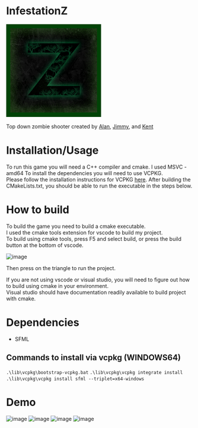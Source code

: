 # InfestationZ 
![GameImage](https://raw.githubusercontent.com/Moltenfuzzy/InfestationZ/master/content/game_thumbnail.PNG)

Top down zombie shooter created by [Alan](https://github.com/achau6), [Jimmy](https://github.com/Burniee), and [Kent](https://github.com/Moltenfuzzy)

# Installation/Usage
To run this game you will need a C++ compiler and cmake. I used MSVC - amd64
To install the dependencies you will need to use VCPKG.  
Please follow the installation instructions for VCPKG [here](https://github.com/Microsoft/vcpkg/).
After building the CMakeLists.txt, you should be able to run the executable in the steps below. 

# How to build
To build the game you need to build a cmake executable.  
I used the cmake tools extension for vscode to build my project.  
To build using cmake tools, press F5 and select build, or press the build button at the bottom of vscode.  

![image](https://user-images.githubusercontent.com/46156230/103430544-19731d80-4b7a-11eb-9d31-66a9abf7c3c0.png)  

Then press on the triangle to run the project. 

If you are not using vscode or visual studio, you will need to figure out how to build using cmake in your environment.  
Visual studio should have documentation readily available to build project with cmake. 

# Dependencies 
 * SFML

## Commands to install via vcpkg (WINDOWS64)

```.\lib\vcpkg\bootstrap-vcpkg.bat```
```.\lib\vcpkg\vcpkg integrate install```
```.\lib\vcpkg\vcpkg install sfml --triplet=x64-windows```

# Demo
![image](https://user-images.githubusercontent.com/46156230/103430657-29d7c800-4b7b-11eb-8f5a-f7c2416068b3.png)
![image](https://user-images.githubusercontent.com/46156230/103430664-407e1f00-4b7b-11eb-8e67-eacdd7847d72.png)
![image](https://user-images.githubusercontent.com/46156230/103430666-42e07900-4b7b-11eb-83c7-c7e75f40710b.png)
![image](https://user-images.githubusercontent.com/46156230/103430663-3e1bc500-4b7b-11eb-85e5-bb4a7ea85777.png)

